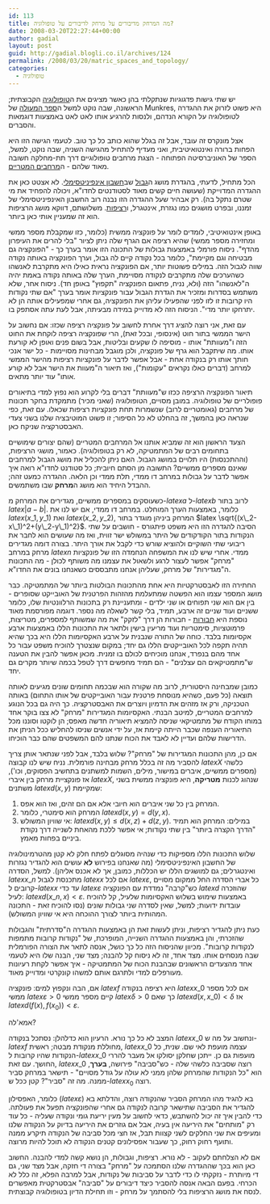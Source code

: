 ```yaml
---
id: 113
title: מה המרחק מדיבורים על מרחק לדיבורים על טופולוגיה?
date: 2008-03-20T22:27:44+00:00
author: gadial
layout: post
guid: http://gadial.blogli.co.il/archives/124
permalink: /2008/03/20/matric_spaces_and_topology/
categories:
  - טופולוגיה
---
```

יש שתי גישות פדגוגיות שנתקלתי בהן כאשר מציגים את ה[טופולוגיה](http://he.wikipedia.org/wiki/%D7%98%D7%95%D7%A4%D7%95%D7%9C%D7%95%D7%92%D7%99%D7%94) הקבוצתית; הראשונה, שבה נוקט למשל ה[ספר המעולה](http://www.amazon.com/Topology-2nd-James-Munkres/dp/0131816292) של Munkres, היא פשוט לזרוק את ההגדרה לטופולוגיה על הקורא הנדהם, ולנסות להרגיע אותו לאט לאט באמצעות דוגמאות והסברים.

אצל מונקרס זה עובד, אבל זה בגלל שהוא כותב כל כך טוב. לטעמי הגישה הזו היא הפחות ברורה ואינטואיטיבית, ואני מעדיף להתחיל מהגישה השניה, שבה נוקט, למשל, הספר של האוניברסיטה הפתוחה - הצגת מרחבים טופולוגיים דרך תת-מחלקה חשובה מאוד שלהם - ה[מרחבים המטריים](http://he.wikipedia.org/wiki/%D7%9E%D7%A8%D7%97%D7%91_%D7%9E%D7%98%D7%A8%D7%99).

הכל מתחיל, לדעתי, בהגדרת מושג ה[גבול](http://he.wikipedia.org/wiki/%D7%92%D7%91%D7%95%D7%9C_%28%D7%9E%D7%AA%D7%9E%D7%98%D7%99%D7%A7%D7%94%29) שב[חשבון אינפיניטסימלי](http://he.wikipedia.org/wiki/%D7%97%D7%A9%D7%91%D7%95%D7%9F_%D7%90%D7%99%D7%A0%D7%A4%D7%99%D7%A0%D7%99%D7%98%D7%99%D7%A1%D7%99%D7%9E%D7%9C%D7%99). לא אצטט כאן את ההגדרה המדוייקת (שעושה חיים קשים מאוד לסטודנטים לחדו"א, ויכולה להפחיד את מי שטרם נתקל בה). רק אבהיר שעל ההגדרה הזו נבנה רוב החשבון האינפיניטסימלי של זמננו, ובפרט מושגים כמו נגזרת, אינטגרל, ו[רציפות](http://he.wikipedia.org/wiki/%D7%A8%D7%A6%D7%99%D7%A4%D7%95%D7%AA). משלושתם, דווקא מושג הרציפות הוא זה שמעניין אותי כאן ביותר.

באופן אינטואיטיבי, לומדים לומר על פונקציה ממשית (כלומר, כזו שמקבלת מספר ממשי ומחזירה מספר ממשי) שהיא רציפה אם הגרף שלה ניתן לציור "בלי להרים את העיפרון מהדף". ניסוח פורמלי באמצעות גבולות של התכונה הזו אומר בערך כך - "הפונקציה גם מבטיחה וגם מקיימת", כלומר בכל נקודה קיים לה גבול, וערך הפונקציה באותה נקודה שווה לגבול הזה. במילים פשוטות יותר, אם הפונקציה נראית כאילו היא מתקרבת לאנשהו כשהערכים שלה מתקרבים לנקודה מסויימת, הערך שלה באותה נקודה באמת יהיה ה"לאנשהו" הזה (ולא, נניח, פתאום הפונקציה "תקפוץ" באופן חד). ניסוח אחר, שלא משתמש בסדרות ומזכיר את הגדרת הגבול עבור פונקציות אומר בערך "אם שתי נקודות היו קרובות זו לזו לפני שהפעילו עליהן את הפונקציה, גם אחרי שמפעילים אותה הן לא יתרחקו יותר מדי". הניסוח הזה לא מדוייק במידה מבעיתה, אבל לעת עתה אסתפק בו.

עם זאת, אני רוצה להציג דרך אחרת לחשוב על פונקציה רציפה שכזו: אם נחשוב על הישר הממשי בתור חוט (אינסופי, ובכל זאת), הרי שפונקציה רציפה לוקחת את החוט הזה ו"מעוותת" אותו - מוסיפה לו שקעים ובליטות, אבל בשום פנים ואופן לא קורעת אותו. מה שיתקבל הוא גרף של פונקציה, ולכן מוגבל מבחינות מסויימות - כל ישר אנכי חותך אותו רק בנקודה אחת - אבל אפשר לדבר על פונקציות רציפות מהישר הממשי למרחב (דברים כאלו נקראים "עקומות"), ואז תיאור ה"מעוות את הישר אבל לא קורע אותו" עוד יותר מתאים.

תיאור הפונקציה הרציפה ככזו ש"מעוותת" דברים בלי לקרוע הוא נפוץ למדי בתיאורים פופולריים של טופולוגיה. במובן מסויים, הטופולוגיה (שאני מכיר) מתמקדת בחקר תכונות של מרחבים (גאומטריים לרוב) שנשמרות תחת פונקציות רציפות שכאלו. עם זאת, כפי שנראה כאן בהמשך, זה בהחלט לא כל הסיפור; זו פשוט המוטיבציה שלנו בשני צעדי האבסטרקציה שניקח כאן.

הצעד הראשון הוא זה שמביא אותנו אל המרחבים המטריים (שהם יצורים שימושיים בתחומים רבים של המתמטיקה, לא רק בטופולוגיה). כאמור, מושגי הרציפות, (וההתכנסות) היו תלויים במושג הגבול. האם ניתן להכליל את מושג הגבול למרחבים שאינם מספרים ממשיים? התשובה מן הסתם חיובית; כל סטודנט לחדו"א רואה איך אפשר לדבר על גבולות במרחב דו ממדי, תלת ממדי וכן הלאה. ההגדרה כמעט זהה; ההבדל היחיד הוא מושג ה**מרחק** שבו משתמשים.

כשעוסקים במספרים ממשיים, מגדירים את המרחק מ-$latex a$ ל-$latex b$ לרוב בתור $latex |a-b|$. כלומר, באמצעות הערך המוחלט. במרחב דו ממדי, אם יש לנו את $latex (x\_1,y\_1)$ ואת $latex (x\_2,y\_2)$, המרחק ביניהן מוגדר בתור $latex \sqrt{(x\_2-x\_1)^2+(y\_2-y\_1)^2}$. הסיבה להגדרה הזו היא משפט פיתגורס - חושבים על שתי הנקודות בתור הקודקודים של היתר במשולש ישר זווית, ואז מה שעושים הוא לחבר את ריבועי שתי השוקיים ולהוציא שורש כדי לקבל את אורך היתר. בצורה דומה מגדירים מרחק במרחב $latex n$ ממדי. אחרי שיש לנו את המשפחה הנחמדה הזו של פונקציות "מרחק" אפשר לעצור לרגע ולשאול את עצמנו מה משותף לכולן - מה התכונות ה"מגדירות" של מרחק, שעליהן אנחנו מתבססים כשאנחנו בונים את החדו"א.

החתירה הזו לאבסטרקטיות היא אחת מהתכונות הבולטות ביותר של המתמטיקה. כבר מושג המספר עצמו הוא הפשטה שמתעלמת מהזהות הפרטנית של האובייקט שסופרים - בין אם הוא שני תפוחים או שני ילדים - ומתעניינת רק בתכונות הרלוונטיות שלו, כלומר ששניים ועוד שניים זה ארבע, תמיד, בלי קשר לשאלה מה נספר. דוגמה מפורסמת מאוד נוספת היא [חבורות](http://he.wikipedia.org/wiki/%D7%97%D7%91%D7%95%D7%A8%D7%94) - חבורות הן דרך "לזקק" את מה שמשותף למספרים, מטריצות, פרמוטציות, סימטריות ועוד מריעין בישין ולתאר את התכונות הללו באמצעות ארבע אקסיומות בלבד. כוחה של התורה שנבנית על ארבע האקסיומות הללו היא בכך שהיא תהיה תקפה לכל האובייקטים הללו גם יחד; במקום שנצטרך להוכיח משפט עבור כל אחד מהם בנפרד, אנחנו מוכיחים לכולם בו זמנית. מכאן אפשר להבין את הטענה ש"מתמטיקאים הם עצלנים" - הם תמיד מחפשים דרך לטפל בכמה שיותר מקרים גם יחד.

כמובן שמבחינה היסטורית, לרוב מה שקורה הוא שבכמה תחומים שונים מגיעים לאותה תוצאה (כל פעם, כשהיא מנוסחת פרטנית עבור האובייקטים של אותו התחום) באותה הטכניקה, ורק אז מזהים את הדמיון ויוצרים את האבסטרקציה. כך היה גם בכל הנוגע למרחבים המטריים, למיטב הבנתי. האקסיומות המגדירות "מרחק" לא צצו בוקר אחד במוחו הקודח של מתמטיקאי שניסה להמציא תיאוריה חדשה מאפס; הן לוקטו וסוננו מכל התיאוריה הענפה שכבר הייתה קיימת אז, על ידי אנשים שניסו להחליש ככל הניתן את הדרישות שלהם ועדיין לא לאבד את הכוח שנתנו להם המשפטים שהם כבר הוכיחו.

אם כן, מהן התכונות המגדירות של "מרחק"? שלוש בלבד, אבל לפני שנתאר אותן צריך להסביר מה זה בכלל מרחק מבחינה פורמלית. נניח שיש לנו קבוצה $latex X$ כלשהי (מספרים ממשיים, איברים במישור, מילים, השמות למשתנים בתחשיב הפסוקים, וכו'), אז פונקציית מרחק בין איברי $latex X$, שנהוג לכנות **מטריקה**, היא פונקציה ממשית בשני משתנים $latex d(x,y)$ שמקיימת:

  1. המרחק בין כל שני איברים הוא חיובי אלא אם הם זהים, ואז הוא אפס.
  2. המרחק הוא סימטרי, כלומר $latex d(x,y)=d(y,x)$.
  3. אי שוויון המשולש: $latex d(x,y)\le d(x,z)+d(z,y)$. במילים: המרחק הוא תמיד "הדרך הקצרה ביותר" בין שתי נקודות; אי אפשר ללכת מהאחת לשנייה דרך נקודת ביניים בפחות מאמץ.

שלוש התכונות הללו מספיקות כדי שנהיה מסוגלים לפתח חלק לא קטן מהטרמינולוגיה של החשבון האינפיניטסימלי (מה שאנחנו בפירוש **לא** עושים הוא להגדיר נגזרות ואינטגרלים; גם למושגים הללו יש הכללות, כמובן, אך לא אכנס אליהן). למשל, הסדרה $latex x\_n$ מתכנסת לגבול $latex x$ אם לכל $latex \varepsilon$, כל אברי הסדרה החל ממקום מסויים קרובים ל-$latex x$ עד כדי $latex \varepsilon$ כש"קרבה" נמדדת עם הפונקציה $latex d$ שהוזכרה לעיל: $latex d(x\_n,x)<\varepsilon$. באמצעות שימוש בשלוש האקסיומות שלעיל, קל להוכיח עובדות ידועות; למשל, שאין לסדרה שני גבולות שונים (נסו להוכיח זאת - התכונה המהותית ביותר לצורך ההוכחה היא אי שוויון המשולש).

כעת ניתן להגדיר רציפות, וניתן לעשות זאת הן באמצעות ההגדרה ה"סדרתית" והגבולות שהזכרתי, והן באמצעות ההגדרה השנייה, המופרכת, של "נקודות קרובות מתמפות לנקודות קרובות". מכיוון שהניסוח הזה כל כך כושל, אנסה לתאר את הצורה הפורמלית שבה מנסחים אותו. מצד אחד, זה לא ניסוח קל להבנה; מצד שני, הבנה שלו היא לטעמי אחד מהצעדים הראשונים שבהבנת הכוח של המתמטיקה - איך אפשר לקחת רעיונות מעורפלים למדי ולתרגם אותם למשהו קונקרטי ומדוייק מאוד.

אם, הבה ונקפוץ למים: פונקציה $latex f$ היא רציפה בנקודה $latex x\_0$ אם לכל מספר ממשי $latex \varepsilon>0$ קיים מספר ממשי $latex \delta>0$ כך שאם $latex d(x,x\_0)<\delta$ אז $latex d(f(x),f(x_0))<\varepsilon$.

אמא'לה?

המצב לא כל כך נורא. הרעיון הוא כדלהלן: נסתכל בנקודה $latex x\_0$ ונחשוב על מה ש-$latex f$ מחוללת מנקודת מבטה; ראשית, $latex x\_0$ עצמה מועפת לאי שם. שנית, כל הנקודות שהיו קרובות ל-$latex x\_0$ מועפות גם כן. ייתכן שחלקן יסולקו אל מעבר להררי החושך. עם זאת, $latex x\_0$ רוצה שסביבה כלשהי שלה - כש"סביבה" פירושה, **בערך**, הוא "כל הנקודות שהמרחק שלהן ממני לא עולה על גודל מסויים" - תישאר במרחק סביר ממנה. מה זה "סביר"? קטן ככל ש-$latex x_0$ רוצה.

כלומר, האפסילון ($latex \varepsilon$) בא להגיד מהו המרחק הסביר שהנקודה רוצה, והדלתא בא להגדיר את הסביבה שתישאר קרובה לנקודה גם אחרי שהפונקציה תפעל את פעולתה. כדי להבין איך זה יכול להשתבש, כדאי לחשוב על מעין יריעת גומי ונקודה שעליה - כל עוד רק "מותחים" את היריעה אין בעיה, אבל אם גוזרים את היריעה בדיוק על הנקודה שלנו ומעיפים את שני החלקים לשני קצוות תבל, אז חצי מכל סביבה של הנקודה תיקרע ממנה ותועף רחוק רחוק, כך שעבור אפסילונים קטנים הנקודה לא תוכל להיות מרוצה.

אם לא הצלחתם לעקוב - לא נורא. רציפות, וגבולות, הן נושא קשה למדי להבנה. החשוב כאן הוא בכך שההגדרה שלנו הסתמכה על "מרחק" בצורה די חזקה, אבל מצד שני, גם די מיותרת - נזקקתי לו כדי לדבר על סביבות של נקודות, אבל למרבה הפלא, זה כלל לא הכרחי. בפעם הבאה אנסה להסביר כיצד דיבורים על "סביבה" אבסטרקטית מאפשרים לנסח את מושג הרציפות בלי להסתמך על מרחק - וזו תחילת הדיון בטופולוגיה קבוצתית.